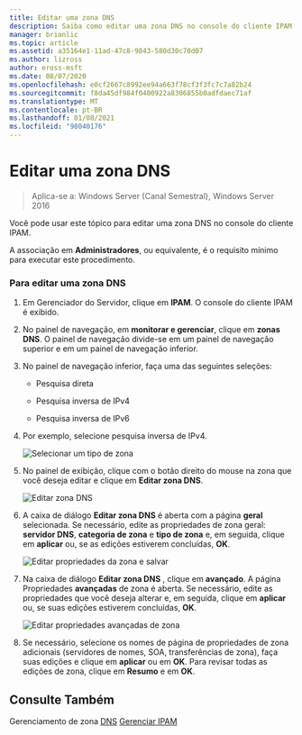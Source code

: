 ```yaml
---
title: Editar uma zona DNS
description: Saiba como editar uma zona DNS no console do cliente IPAM.
manager: brianlic
ms.topic: article
ms.assetid: a35164e1-11ad-47c8-9843-580d30c70d07
ms.author: lizross
author: eross-msft
ms.date: 08/07/2020
ms.openlocfilehash: e0cf2667c8992ee94a663f78cf3f3fc7c7a82b24
ms.sourcegitcommit: f8da45df984f0400922a8306855b0adfdaec71af
ms.translationtype: MT
ms.contentlocale: pt-BR
ms.lasthandoff: 01/08/2021
ms.locfileid: "98040176"
---
```

# <a name="edit-a-dns-zone"></a>Editar uma zona DNS

>Aplica-se a: Windows Server (Canal Semestral), Windows Server 2016

Você pode usar este tópico para editar uma zona DNS no console do cliente IPAM.

A associação em **Administradores**, ou equivalente, é o requisito mínimo para executar este procedimento.

### <a name="to-edit-a-dns-zone"></a>Para editar uma zona DNS

1.  Em Gerenciador do Servidor, clique em **IPAM**. O console do cliente IPAM é exibido.

2.  No painel de navegação, em **monitorar e gerenciar**, clique em **zonas DNS**. O painel de navegação divide-se em um painel de navegação superior e em um painel de navegação inferior.

3.  No painel de navegação inferior, faça uma das seguintes seleções:

    -   Pesquisa direta

    -   Pesquisa inversa de IPv4

    -   Pesquisa inversa de IPv6

4.  Por exemplo, selecione pesquisa inversa de IPv4.

    ![Selecionar um tipo de zona](../../media/Edit-a-DNS-Zone/ipam_EditZone_01.jpg)

5.  No painel de exibição, clique com o botão direito do mouse na zona que você deseja editar e clique em **Editar zona DNS**.

    ![Editar zona DNS](../../media/Edit-a-DNS-Zone/ipam_EditZone_02.jpg)

6.  A caixa de diálogo **Editar zona DNS** é aberta com a página **geral** selecionada. Se necessário, edite as propriedades de zona geral: **servidor DNS**, **categoria de zona** e **tipo de zona** e, em seguida, clique em **aplicar** ou, se as edições estiverem concluídas, **OK**.

    ![Editar propriedades da zona e salvar](../../media/Edit-a-DNS-Zone/ipam_EditZone_03a.jpg)

7.  Na caixa de diálogo **Editar zona DNS** , clique em **avançado**. A página Propriedades **avançadas** de zona é aberta. Se necessário, edite as propriedades que você deseja alterar e, em seguida, clique em **aplicar** ou, se suas edições estiverem concluídas, **OK**.

    ![Editar propriedades avançadas de zona](../../media/Edit-a-DNS-Zone/ipam_EditZone_04a.jpg)

8.  Se necessário, selecione os nomes de página de propriedades de zona adicionais (servidores de nomes, SOA, transferências de zona), faça suas edições e clique em **aplicar** ou em **OK**. Para revisar todas as edições de zona, clique em **Resumo** e em **OK**.

## <a name="see-also"></a>Consulte Também
Gerenciamento de zona [DNS](DNS-Zone-Management.md) 
 [Gerenciar IPAM](Manage-IPAM.md)



